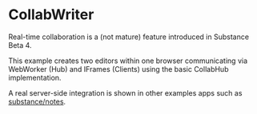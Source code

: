 # CollabWriter

Real-time collaboration is a (not mature) feature introduced in
Substance Beta 4.

This example creates two editors within one browser communicating
via WebWorker (Hub) and IFrames (Clients) using the
basic CollabHub implementation.

A real server-side integration is shown in other examples apps such
as [substance/notes](https://github.com/substance/notes).
